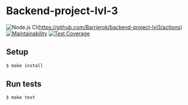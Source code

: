 # Backend-project-lvl-3

![Node.js CI](https://github.com/Barrierok/backend-project-lvl3/workflows/Node.js%20CI/badge.svg?branch=master)(https://github.com/Barrierok/backend-project-lvl3/actions) [![Maintainability](https://api.codeclimate.com/v1/badges/5fc80315a4e596b52002/maintainability)](https://codeclimate.com/github/Barrierok/backend-project-lvl3/maintainability) [![Test Coverage](https://api.codeclimate.com/v1/badges/5fc80315a4e596b52002/test_coverage)](https://codeclimate.com/github/Barrierok/backend-project-lvl3/test_coverage)

## Setup

```sh
$ make install
```

## Run tests

```sh
$ make test
```
